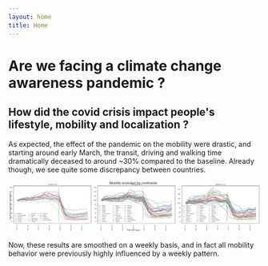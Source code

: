 ```yaml
---
layout: home
title: Home
---
```


# Are we facing a climate change awareness pandemic ?

##   How did the covid crisis impact people's lifestyle, mobility and localization ?

As expected, the effect of the pandemic on the mobility were drastic, and starting around early March, the transit, driving and walking time dramatically deceased to around ~30% compared to the baseline. Already though, we see quite some discrepancy between countries.

![Mobility per continent](img/mobility_per_continent.png)

Now, these results are smoothed on a weekly basis, and in fact all mobility behavior were previously highly influenced by a weekly pattern.

